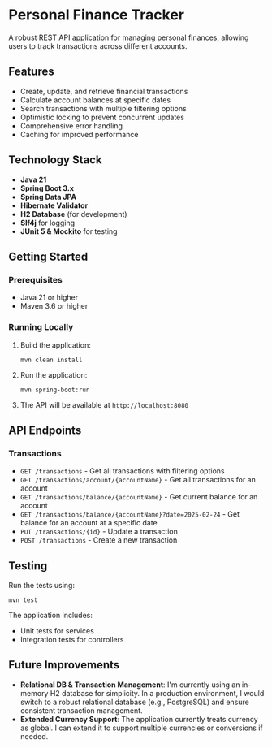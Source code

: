 # Personal Finance Tracker

A robust REST API application for managing personal finances, allowing users to track transactions across different accounts.

## Features

- Create, update, and retrieve financial transactions
- Calculate account balances at specific dates
- Search transactions with multiple filtering options
- Optimistic locking to prevent concurrent updates
- Comprehensive error handling
- Caching for improved performance

## Technology Stack

- **Java 21**
- **Spring Boot 3.x**
- **Spring Data JPA**
- **Hibernate Validator**
- **H2 Database** (for development)
- **Slf4j** for logging
- **JUnit 5 & Mockito** for testing

## Getting Started

### Prerequisites

- Java 21 or higher
- Maven 3.6 or higher

### Running Locally

1. Build the application:
   ```
   mvn clean install
   ```

2. Run the application:
   ```
   mvn spring-boot:run
   ```

3. The API will be available at `http://localhost:8080`

## API Endpoints

### Transactions

- `GET /transactions` - Get all transactions with filtering options
- `GET /transactions/account/{accountName}` - Get all transactions for an account
- `GET /transactions/balance/{accountName}` - Get current balance for an account
- `GET /transactions/balance/{accountName}?date=2025-02-24` - Get balance for an account at a specific date
- `PUT /transactions/{id}` - Update a transaction
- `POST /transactions` - Create a new transaction

## Testing

Run the tests using:
```
mvn test
```

The application includes:
- Unit tests for services
- Integration tests for controllers

## Future Improvements

- **Relational DB & Transaction Management**: I'm currently using an in-memory H2 database for simplicity. In a production environment, I would switch to a robust relational database (e.g., PostgreSQL) and ensure consistent transaction management.
- **Extended Currency Support**: The application currently treats currency as global. I can extend it to support multiple currencies or conversions if needed.
